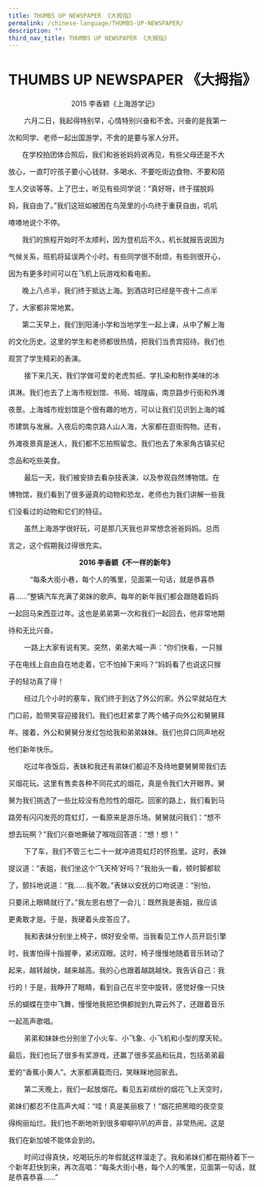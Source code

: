 ```yaml
---
title: THUMBS UP NEWSPAPER 《大拇指》
permalink: /chinese-language/THUMBS-UP-NEWSPAPER/
description: ""
third_nav_title: THUMBS UP NEWSPAPER 《大拇指》
---
```

THUMBS UP NEWSPAPER 《大拇指》
=========================

                                2015 李香颖《上海游学记》


  

        六月二日，我起得特别早，心情特别兴奋和不舍。兴奋的是我第一

次和同学、老师一起出国游学，不舍的是要与家人分开。

  

       在学校拍团体合照后，我们和爸爸妈妈说再见，有些父母还是不大

放心，一直叮咛孩子要小心钱财、多喝水、不要吃街边食物、不要和陌

生人交谈等等。上了巴士，听见有些同学说：“真好呀，终于摆脱妈

妈，我自由了。”我们这班如被困在鸟笼里的小鸟终于重获自由，叽叽

喳喳地说个不停。

  

       我们的旅程开始时不太顺利，因为登机后不久，机长就报告说因为

气候关系，班机将延误两个小时。有些同学很不耐烦，有些则很开心，

因为有更多时间可以在飞机上玩游戏和看电影。

  

       晚上八点半，我们终于抵达上海。到酒店时已经是午夜十二点半

了，大家都非常地累。

  

       第二天早上，我们到阳浦小学和当地学生一起上课，从中了解上海

的文化历史。这里的学生和老师都很热情，把我们当贵宾招待。我们也

观赏了学生精彩的表演。

  

        接下来几天，我们学做可爱的老虎剪纸、学扎染和制作美味的冰

淇淋。我们也去了上海市规划馆、书局、城隍庙，南京路步行街和外滩

夜景。上海城市规划馆是个很有趣的地方，可以让我们见识到上海的城

市建筑与发展。入夜后的南京路人山人海，大家都在逛街购物。还有，

外滩夜景真是迷人，我们都不忘拍照留念。我们也去了朱家角古镇买纪

念品和吃些美食。

  

        最后一天，我们被安排去看杂技表演，以及参观自然博物馆。在

博物馆，我们看到了很多逼真的动物和恐龙，老师也为我们讲解一些我

们没看过的动物和它们的特征。

  

        虽然上海游学很好玩，可是那几天我也非常想念爸爸妈妈。总而

言之，这个假期我过得很充实。

  

                                    **2016 李香颖《不一样的新年》** 

           “每条大街小巷，每个人的嘴里，见面第一句话，就是恭喜恭

喜……”整辆汽车充满了弟妹的歌声。每年的新年我们都会跟随着妈妈

一起回马来西亚过年。这也是弟弟第一次和我们一起回去，他非常地期

待和无比兴奋。

  

        一路上大家有说有笑。突然，弟弟大喊一声：“你们快看，一只猴 

子在电线上自由自在地走着，它不怕掉下来吗？”妈妈看了也说这只猴

子的轻功真了得！

  

        经过几个小时的塞车，我们终于到达了外公的家。外公早就站在大

门口前，脸带笑容迎接我们。我们也赶紧拿了两个橘子向外公和舅舅拜

年。接着，外公和舅舅分发红包给我和弟弟妹妹。我们也异口同声地祝

他们新年快乐。

  

        吃过年夜饭后，表妹和我还有弟妹们都迫不及待地要舅舅带我们去

买烟花玩。这里有售卖各种不同花式的烟花，真是令我们大开眼界。舅

舅为我们挑选了一些比较没有危险性的烟花。回家的路上，我们看到马

路旁有闪闪发亮的霓虹灯，一看原来是游乐场。舅舅就问我们：“想不

想去玩啊？”我们兴奋地撕破了喉咙回答道：“想！想！”

  

        下了车，我们不管三七二十一就冲进霓虹灯的怀抱里。这时，表妹

提议道：“表姐，我们坐这个‘飞天椅’好吗？”我抬头一看，顿时脚都软

了，颤抖地说道：“我……我不敢。”表妹以安抚的口吻说道：“别怕，

只要闭上眼睛就行了。”我左思右想了一会儿：既然我是表姐，我应该

更勇敢才是。于是，我硬着头皮答应了。

  

        我和表妹分别坐上椅子，绑好安全带。当我看见工作人员开启引擎

时，我害怕得十指握拳，紧闭双眼。这时，椅子慢慢地随着音乐转动了

起来，越转越快，越来越高。我的心也跟着越跳越快。我告诉自己：我

行的！于是，我睁开了眼睛，看到自己在半空中旋转，感觉好像一只快

乐的蝴蝶在空中飞舞，慢慢地我把恐惧都抛到九霄云外了，还跟着音乐

一起高声歌唱。

  

        弟弟和妹妹也分别坐了小火车、小飞象、小飞机和小型的摩天轮。

最后，我们也玩了很多有奖游戏，还赢了很多奖品和玩具，包括弟弟最

爱的“香蕉小黄人”。大家都满载而归，笑眯眯地回家去。

  

        第二天晚上，我们一起放烟花。看见五彩缤纷的烟花飞上天空时，

弟妹们都忍不住高声大喊：“哇！真是美丽极了！”烟花把黑暗的夜空变

得绚丽灿烂。我们也不断地听到很多噼噼叭叭的声音，非常热闹。这是

我们在新加坡不能体会到的。

  

        时间过得真快，吃喝玩乐的年假就这样溜走了。我和弟妹们都在期待着下一个新年赶快到来，再次高唱：“每条大街小巷，每个人的嘴里，见面第一句话，就是恭喜恭喜……”